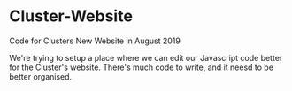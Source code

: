 # Cluster-Website
Code for Clusters New Website in August 2019

We're trying to setup a place where we can edit our Javascript code better for the Cluster's website.  There's much code to write, and it neesd to be better organised.

